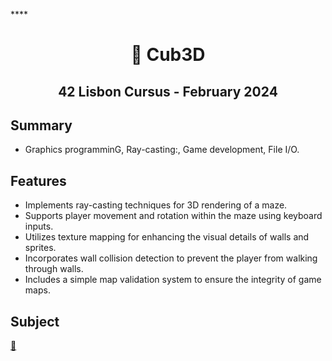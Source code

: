 ****<h1 align="center">
	📖 Cub3D
</h1>

<h2 align="center">
	42 Lisbon Cursus - February 2024
</h2>

## Summary

- Graphics programminG, Ray-casting:, Game development, File I/O.

## Features

- Implements ray-casting techniques for 3D rendering of a maze.
- Supports player movement and rotation within the maze using keyboard inputs.
- Utilizes texture mapping for enhancing the visual details of walls and sprites.
- Incorporates wall collision detection to prevent the player from walking through walls.
- Includes a simple map validation system to ensure the integrity of game maps.

## Subject
[📗️](en.subject.pdf)